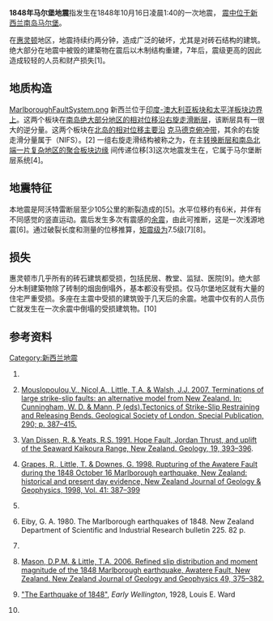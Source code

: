 **1848年马尔堡地震**指发生在1848年10月16日凌晨1:40的一次地震， [震中位于](https://zh.wikipedia.org/wiki/震中 "wikilink")[新西兰](../Page/新西兰.md "wikilink")[南岛](https://zh.wikipedia.org/wiki/南岛_\(新西兰\) "wikilink")[马尔堡](https://zh.wikipedia.org/wiki/马尔堡_\(新西兰\) "wikilink")。

在[惠灵顿](../Page/惠灵顿.md "wikilink")地区，地震持续约两分钟，造成广泛的破坏，尤其是对砖石结构的建筑。绝大部分在地震中被毁的建築物在震后以木制结构重建，7年后，震级更高的因此造成较轻的人员和财产损失\[1\]。

## 地质构造

[MarlboroughFaultSystem.png](https://zh.wikipedia.org/wiki/File:MarlboroughFaultSystem.png "fig:MarlboroughFaultSystem.png") 新西兰位于[印度-澳大利亚板块和](https://zh.wikipedia.org/wiki/印度-澳大利亚板块 "wikilink")[太平洋板块边界上](https://zh.wikipedia.org/wiki/太平洋板块 "wikilink")。这两个板块在[南岛绝大部分地区的相对位移沿右旋走滑](https://zh.wikipedia.org/wiki/南岛_\(新西兰\) "wikilink")[断层](https://zh.wikipedia.org/wiki/断层 "wikilink")，该断层具有一很大的逆分量。这两个板块在[北岛的相对位移主要沿](https://zh.wikipedia.org/wiki/北岛_\(新西兰\) "wikilink") [克马德克俯冲带](https://zh.wikipedia.org/wiki/克马德克海沟 "wikilink")，其余的右旋走滑分量属于（NIFS）。\[2\] 一组右旋走滑结构被称之为，在主[转换断层和南岛北端一片复杂地区的](https://zh.wikipedia.org/wiki/转换断层 "wikilink")[聚合板块边缘](https://zh.wikipedia.org/wiki/聚合板块边缘 "wikilink") 间传递位移\[3\]这次地震发生在，它属于马尔堡断层系统\[4\]。

## 地震特征

本地震是阿沃特雷断层至少105公里的断裂造成的\[5\]。水平位移约有6米，并伴有不同感觉的竖直运动。震后发生多次有震感的[余震](../Page/地震序列.md "wikilink")，由此可推断，这是一次浅源地震\[6\]。通过破裂长度和测量的位移推算，[矩震级为](https://zh.wikipedia.org/wiki/矩震级 "wikilink")7.5级\[7\]\[8\]。

## 损失

惠灵顿市几乎所有的砖石建筑都受损，包括民居、教堂、监狱、医院\[9\]。绝大部分木制建築物除了砖制的烟囱倒塌外，基本都没有受损。仅马尔堡地区就有大量的住宅严重受损。多座在主震中受损的建筑毁于几天后的余震。地震中仅有的人员伤亡就发生在一次余震中倒塌的受损建筑物。\[10\]

## 参考资料

[Category:新西兰地震](https://zh.wikipedia.org/wiki/Category:新西兰地震 "wikilink")

1.

2.  [Mouslopoulou,V., Nicol,A., Little, T.A. & Walsh, J.J. 2007. Terminations of large strike-slip faults: an alternative model from New Zealand. In: Cunningham, W. D. & Mann, P (eds).Tectonics of Strike-Slip Restraining and Releasing Bends. Geological Society of London, Special Publication, 290; p. 387–415.](http://sp.lyellcollection.org:/cgi/content/abstract/290/1/387)

3.  [Van Dissen, R. & Yeats, R.S. 1991. Hope Fault, Jordan Thrust, and uplift of the Seaward Kaikoura Range, New Zealand. Geology, 19, 393–396](http://geology.geoscienceworld.org/cgi/content/abstract/19/4/393).

4.  [Grapes, R., Little, T. & Downes, G. 1998. Rupturing of the Awatere Fault during the 1848 October 16 Marlborough earthquake, New Zealand: historical and present day evidence, New Zealand Journal of Geology & Geophysics, 1998, Vol. 41: 387–399](http://www.royalsociety.org.nz/media/publications-journals-nzjg-1998-033.pdf)

5.
6.  Eiby, G. A. 1980. The Marlborough earthquakes of 1848. New Zealand Department of Scientific and Industrial Research bulletin 225. 82 p.

7.
8.  [Mason, D.P.M. & Little, T.A. 2006. Refined slip distribution and moment magnitude of the 1848 Marlborough earthquake, Awatere Fault, New Zealand. New Zealand Journal of Geology and Geophysics 49, 375–382.](http://www.royalsociety.org.nz/media/publications-journals-nzjg-2006-031.pdf)

9.  ["The Earthquake of 1848"](http://www.nzetc.org/tm/scholarly/tei-WarEarl-t1-body-d13-d8.html), *Early Wellington*, 1928, Louis E. Ward

10.